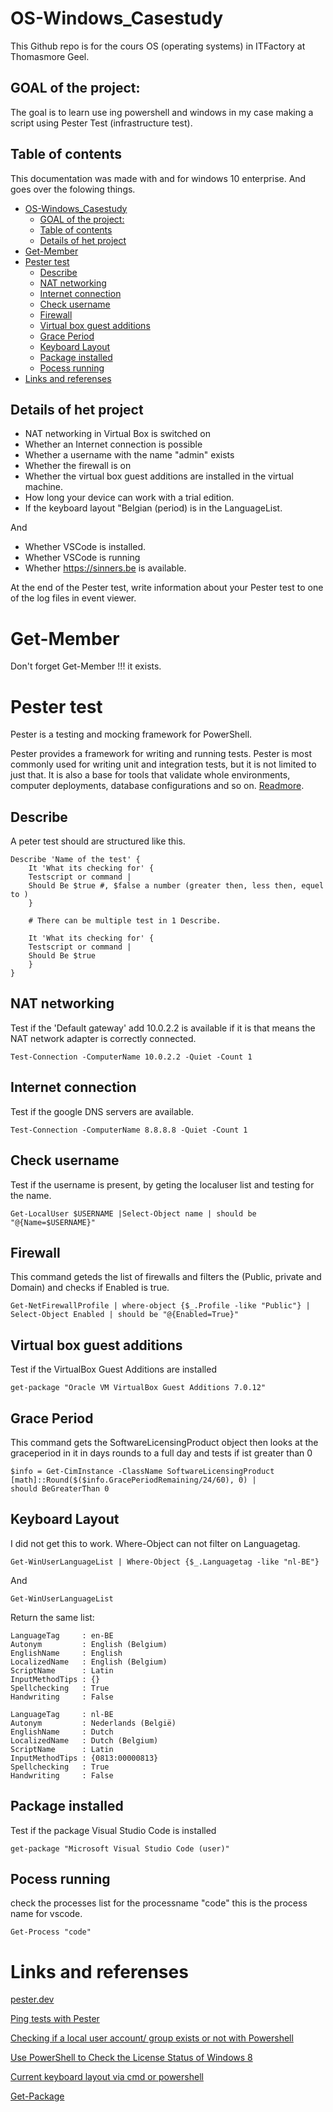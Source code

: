 # OS-Windows_Casestudy

This Github repo is for the cours OS (operating systems) in ITFactory at Thomasmore Geel. 

## GOAL of the project:

The goal is to learn use ing powershell and windows in my case making a script using Pester Test (infrastructure test).

## Table of contents

This documentation was made with and for windows 10 enterprise. And goes over the folowing things.
- [OS-Windows\_Casestudy](#os-windows_casestudy)
  - [GOAL of the project:](#goal-of-the-project)
  - [Table of contents](#table-of-contents)
  - [Details of het project](#details-of-het-project)
- [Get-Member](#get-member)
- [Pester test](#pester-test)
  - [Describe](#describe)
  - [NAT networking](#nat-networking)
  - [Internet connection](#internet-connection)
  - [Check username](#check-username)
  - [Firewall](#firewall)
  - [Virtual box guest additions](#virtual-box-guest-additions)
  - [Grace Period](#grace-period)
  - [Keyboard Layout](#keyboard-layout)
  - [Package installed](#package-installed)
  - [Pocess running](#pocess-running)
- [Links and referenses](#links-and-referenses)

## Details of het project

-	NAT networking in Virtual Box is switched on
-	Whether an Internet connection is possible
-	Whether a username with the name "admin" exists
-	Whether the firewall is on
-	Whether the virtual box guest additions are installed in the virtual machine.
-	How long your device can work with a trial edition.
-	If the keyboard layout "Belgian (period) is in the LanguageList.

And

-	Whether VSCode is installed.
-	Whether VSCode is running
-	Whether https://sinners.be is available.

At the end of the Pester test, write information about your Pester test to one of the log files in event viewer.

# Get-Member

Don't forget Get-Member !!! it exists.

# Pester test

Pester is a testing and mocking framework for PowerShell.

Pester provides a framework for writing and running tests. Pester is most commonly used for writing unit and integration tests, but it is not limited to just that. It is also a base for tools that validate whole environments, computer deployments, database configurations and so on. [Readmore](https://pester.dev/docs/quick-start).

## Describe
A peter test should are structured like this.
```
Describe 'Name of the test' {
    It 'What its checking for' {
    Testscript or command |
    Should Be $true #, $false a number (greater then, less then, equel to )
    }

    # There can be multiple test in 1 Describe.

    It 'What its checking for' {
    Testscript or command |
    Should Be $true
    }
}
```

## NAT networking
Test if the 'Default gateway' add 10.0.2.2 is available if it is that means the NAT network adapter is correctly connected.
```
Test-Connection -ComputerName 10.0.2.2 -Quiet -Count 1 
```

## Internet connection
Test if the google DNS servers are available.
```
Test-Connection -ComputerName 8.8.8.8 -Quiet -Count 1
```

## Check username
Test if the username is present, by geting the localuser list and testing for the name.
```
Get-LocalUser $USERNAME |Select-Object name | should be "@{Name=$USERNAME}"
```

## Firewall
This command geteds the list of firewalls and filters the (Public, private and Domain) and checks if Enabled is true.
```
Get-NetFirewallProfile | where-object {$_.Profile -like "Public"} | Select-Object Enabled | should be "@{Enabled=True}"
```

## Virtual box guest additions
Test if the VirtualBox Guest Additions are installed
```
get-package "Oracle VM VirtualBox Guest Additions 7.0.12"
```

## Grace Period
This command gets the SoftwareLicensingProduct object then looks at the graceperiod in it in days rounds to a full day and tests if ist greater than 0
```
$info = Get-CimInstance -ClassName SoftwareLicensingProduct
[math]::Round($($info.GracePeriodRemaining/24/60), 0) |
should BeGreaterThan 0
```

## Keyboard Layout
I did not get this to work. Where-Object can not filter on Languagetag.
```
Get-WinUserLanguageList | Where-Object {$_.Languagetag -like "nl-BE"}
```
And
```
Get-WinUserLanguageList
```
Return the same list:
```
LanguageTag     : en-BE
Autonym         : English (Belgium)
EnglishName     : English
LocalizedName   : English (Belgium)
ScriptName      : Latin
InputMethodTips : {}
Spellchecking   : True
Handwriting     : False

LanguageTag     : nl-BE
Autonym         : Nederlands (België)
EnglishName     : Dutch
LocalizedName   : Dutch (Belgium)
ScriptName      : Latin
InputMethodTips : {0813:00000813}
Spellchecking   : True
Handwriting     : False
```

## Package installed
Test if the package Visual Studio Code is installed
```
get-package "Microsoft Visual Studio Code (user)"
```

## Pocess running
check the processes list for the processname "code" this is the process name for vscode.
```
Get-Process "code" 
```

# Links and referenses

[pester.dev](https://pester.dev/docs/quick-start)

[Ping tests with Pester](https://richardspowershellblog.wordpress.com/2018/10/15/ping-tests-with-pester/)

[Checking if a local user account/ group exists or not with Powershell](https://stackoverflow.com/questions/49595003/checking-if-a-local-user-account-group-exists-or-not-with-powershell)

[Use PowerShell to Check the License Status of Windows 8](https://devblogs.microsoft.com/scripting/use-powershell-to-check-the-license-status-of-windows-8/)

[Current keyboard layout via cmd or powershell](https://community.spiceworks.com/topic/2240069-current-keyboard-layout-via-cmd-or-powershell)

[Get-Package](https://learn.microsoft.com/en-us/powershell/module/packagemanagement/get-package?view=powershellget-2.x)
